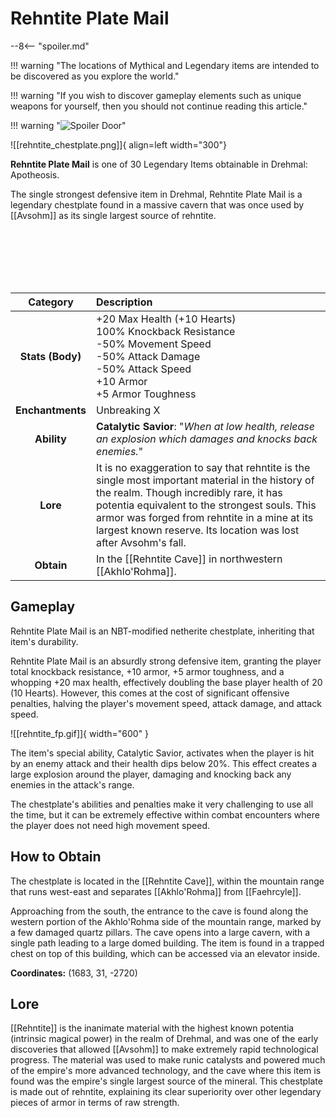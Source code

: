 # Rehntite Plate Mail

--8<-- "spoiler.md"

!!! warning "The locations of Mythical and Legendary items are intended to be discovered as you explore the world."

!!! warning "If you wish to discover gameplay elements such as unique weapons for yourself, then you should not continue reading this article."

!!! warning "![Spoiler Door](/assets/img/spoiler_door.png)"

![[rehntite_chestplate.png]]{ align=left width="300"}

**Rehntite Plate Mail** is one of 30 Legendary Items obtainable in Drehmal: Apotheosis.

The single strongest defensive item in Drehmal, Rehntite Plate Mail is a legendary chestplate found in a massive cavern that was once used by [[Avsohm]] as its single largest source of rehntite.

<br> <br> <br> <br> <br>

| Category | Description |
|:--------------------------------:|:-----------------------------------------------------------------------------------------------------------------------------------------------------------------------------|
| **Stats (Body)**              | +20 Max Health (+10 Hearts) <br> 100% Knockback Resistance <br> -50% Movement Speed <br> -50% Attack Damage <br> -50% Attack Speed <br> +10 Armor <br> +5 Armor Toughness        |
| **Enchantments**              | Unbreaking X  |
| **Ability**                   | **Catalytic Savior**: "*When at low health, release an explosion which damages and knocks back enemies.*" |
| **Lore**                      | It is no exaggeration to say that rehntite is the single most important material in the history of the realm. Though incredibly rare, it has potentia equivalent to the strongest souls. This armor was forged from rehntite in a mine at its largest known reserve. Its location was lost after Avsohm's fall. |
| **Obtain**                    | In the [[Rehntite Cave]] in northwestern [[Akhlo'Rohma]].   | 

## Gameplay
Rehntite Plate Mail is an NBT-modified netherite chestplate, inheriting that item's durability.

Rehntite Plate Mail is an absurdly strong defensive item, granting the player total knockback resistance, +10 armor, +5 armor toughness, and a whopping +20 max health, effectively doubling the base player health of 20 (10 Hearts). However, this comes at the cost of significant offensive penalties, halving the player's movement speed, attack damage, and attack speed. 

![[rehntite_fp.gif]]{ width="600" }

The item's special ability, Catalytic Savior, activates when the player is hit by an enemy attack and their health dips below 20%. This effect creates a large explosion around the player, damaging and knocking back any enemies in the attack's range.

The chestplate's abilities and penalties make it very challenging to use all the time, but it can be extremely effective within combat encounters where the player does not need high movement speed.

## How to Obtain
The chestplate is located in the [[Rehntite Cave]], within the mountain range that runs west-east and separates [[Akhlo'Rohma]] from [[Faehrcyle]].

Approaching from the south, the entrance to the cave is found along the western portion of the Akhlo'Rohma side of the mountain range, marked by a few damaged quartz pillars. The cave opens into a large cavern, with a single path leading to a large domed building. The item is found in a trapped chest on top of this building, which can be accessed via an elevator inside.

**Coordinates:** (1683, 31, -2720)

## Lore
[[Rehntite]] is the inanimate material with the highest known potentia (intrinsic magical power) in the realm of Drehmal, and was one of the early discoveries that allowed [[Avsohm]] to make extremely rapid technological progress. The material was used to make runic catalysts and powered much of the empire's more advanced technology, and the cave where this item is found was the empire's single largest source of the mineral. This chestplate is made out of rehntite, explaining its clear superiority over other legendary pieces of armor in terms of raw strength.
